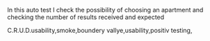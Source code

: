 In this auto test I check the possibility of choosing an apartment and checking the number of results received and expected

C.R.U.D.usability,smoke,boundery vallye,usability,positiv testing,
